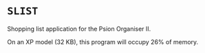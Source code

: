 # `SLIST`
Shopping list application for the Psion Organiser II.

On an XP model (32 KB), this program will occupy 26% of memory.
